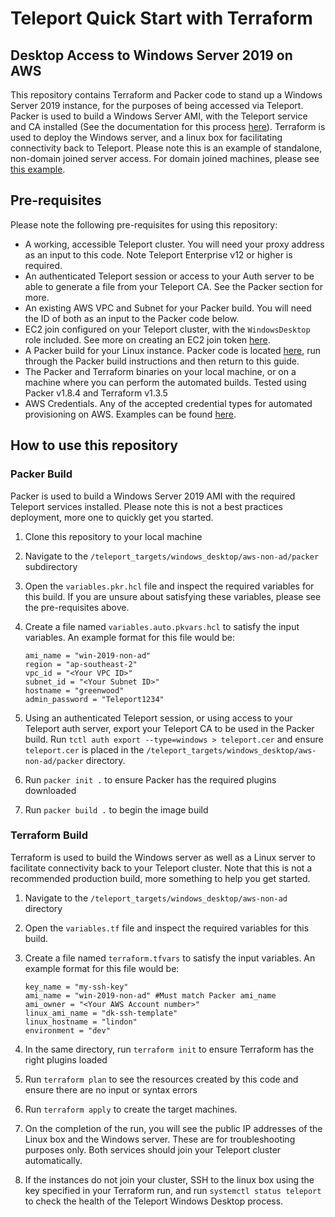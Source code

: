 # Teleport Quick Start with Terraform
## Desktop Access to Windows Server 2019 on AWS

This repository contains Terraform and Packer code to stand up a Windows Server 2019 instance, for the purposes of being accessed via Teleport. Packer is used to build a Windows Server AMI, with the Teleport service and CA installed (See the documentation for this process [here](https://goteleport.com/docs/desktop-access/getting-started/)). Terraform is used to deploy the Windows server, and a linux box for facilitating connectivity back to Teleport. Please note this is an example of standalone, non-domain joined server access. For domain joined machines, please see [this example](https://github.com/dgkirkwood/teleport-terraform-quickstart/tree/main/teleport_targets/windows_desktop/aws).



## Pre-requisites
Please note the following pre-requisites for using this repository:
- A working, accessible Teleport cluster. You will need your proxy address as an input to this code. Note Teleport Enterprise v12 or higher is required.
- An authenticated Teleport session or access to your Auth server to be able to generate a file from your Teleport CA. See the Packer section for more.
- An existing AWS VPC and Subnet for your Packer build. You will need the ID of both as an input to the Packer code below. 
- EC2 join configured on your Teleport cluster, with the `WindowsDesktop` role included. See more on creating an EC2 join token [here](https://goteleport.com/docs/management/guides/joining-nodes-aws-ec2/).
- A Packer build for your Linux instance. Packer code is located [here](https://github.com/dgkirkwood/teleport-terraform-quickstart/tree/main/teleport_targets/ssh/aws-ec2join), run through the Packer build instructions and then return to this guide.
- The Packer and Terraform binaries on your local machine, or on a machine where you can perform the automated builds. Tested using Packer v1.8.4 and Terraform v1.3.5
- AWS Credentials. Any of the accepted credential types for automated provisioning on AWS. Examples can be found [here](https://registry.terraform.io/providers/hashicorp/aws/latest/docs).

## How to use this repository

### Packer Build
Packer is used to build a Windows Server 2019 AMI with the required Teleport services installed. Please note this is not a best practices deployment, more one to quickly get you started. 

1. Clone this repository to your local machine 
2. Navigate to the `/teleport_targets/windows_desktop/aws-non-ad/packer` subdirectory
3. Open the `variables.pkr.hcl` file and inspect the required variables for this build. If you are unsure about satisfying these variables, please see the pre-requisites above. 
4. Create a file named `variables.auto.pkvars.hcl` to satisfy the input variables. An example format for this file would be: 
   
   ```
   ami_name = "win-2019-non-ad"
   region = "ap-southeast-2"
   vpc_id = "<Your VPC ID>"
   subnet_id = "<Your Subnet ID>"
   hostname = "greenwood"
   admin_password = "Teleport1234"
    ```
5. Using an authenticated Teleport session, or using access to your Teleport auth server, export your Teleport CA to be used in the Packer build. Run `tctl auth export --type=windows > teleport.cer` and ensure `teleport.cer` is placed in the `/teleport_targets/windows_desktop/aws-non-ad/packer` directory.
6. Run `packer init .` to ensure Packer has the required plugins downloaded
7. Run `packer build .` to begin the image build

### Terraform Build
Terraform is used to build the Windows server as well as a Linux server to facilitate connectivity back to your Teleport cluster. Note that this is not a recommended production build, more something to help you get started. 

1. Navigate to the `/teleport_targets/windows_desktop/aws-non-ad` directory
2. Open the `variables.tf` file and inspect the required variables for this build.
3. Create a file named `terraform.tfvars` to satisfy the input variables. An example format for this file would be: 

   ```
   key_name = "my-ssh-key"
   ami_name = "win-2019-non-ad" #Must match Packer ami_name
   ami_owner = "<Your AWS Account number>"
   linux_ami_name = "dk-ssh-template"
   linux_hostname = "lindon"
   environment = "dev"
   ```

4. In the same directory, run `terraform init` to ensure Terraform has the right plugins loaded
5. Run `terraform plan` to see the resources created by this code and ensure there are no input or syntax errors
6. Run `terraform apply` to create the target machines. 
7. On the completion of the run, you will see the public IP addresses of the Linux box and the Windows server. These are for troubleshooting purposes only. Both services should join your Teleport cluster automatically. 
8. If the instances do not join your cluster, SSH to the linux box using the key specified in your Terraform run, and run `systemctl status teleport` to check the health of the Teleport Windows Desktop process. 